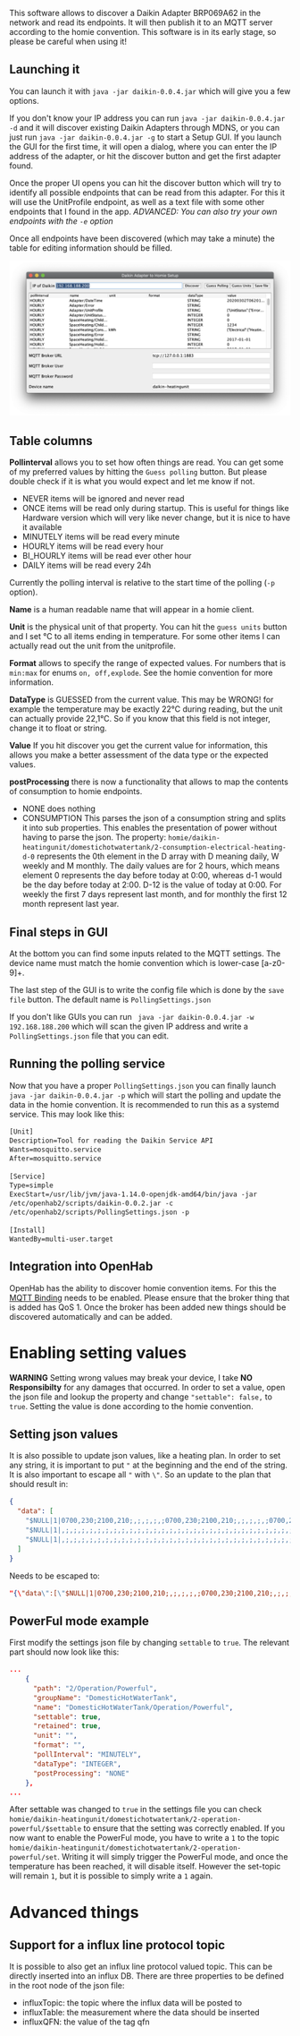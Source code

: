 This software allows to discover a Daikin Adapter BRP069A62 in the network and read its endpoints. It will then publish it to an MQTT server according to the homie convention. This software is in its early stage, so please be careful when using it!

## Launching it

You can launch it with `java -jar daikin-0.0.4.jar` which will give you a few options.

If you don't know your IP address you can run `java -jar daikin-0.0.4.jar -d` and it will discover existing Daikin Adapters through MDNS, or you can just run `java -jar daikin-0.0.4.jar -g` to start a Setup GUI. If you launch the GUI for the first time, it will open a dialog, where you can enter the IP address of the adapter, or hit the discover button and get the first adapter found.

Once the proper UI opens you can hit the discover button which will try to identify all possible endpoints that can be read from this adapter. For this it will use the UnitProfile endpoint, as well as a text file with some other endpoints that I found in the app.
*ADVANCED: You can also try your own endpoints with the `-e` option*

Once all endpoints have been discovered (which may take a minute) the table for editing information should be filled. 

![alt text](imgs/SetupUI.png "Screenshot of Setup UI")

## Table columns

**Pollinterval** allows you to set how often things are read. You can get some of my preferred values by hitting the `Guess polling` button. But please double check if it is what you would expect and let me know if not.

* NEVER items will be ignored and never read
* ONCE items will be read only during startup. This is useful for things like Hardware version which will very like never change, but it is nice to have it available
* MINUTELY items will be read every minute
* HOURLY items will be read every hour
* BI_HOURLY items will be read ever other hour
* DAILY items will be read every 24h

Currently the polling interval is relative to the start time of the polling (`-p` option).

**Name** is a human readable name that will appear in a homie client.

**Unit** is the physical unit of that property. You can hit the `guess units` button and I set °C to all items ending in temperature. For some other items I can actually read out the unit from the unitprofile.

**Format** allows to specify the range of expected values. For numbers that is `min:max` for enums `on, off,explode`. See the homie convention for more information.

**DataType** is GUESSED from the current value. This may be WRONG! for example the temperature may be exactly 22°C during reading, but the unit can actually provide 22,1°C. So if you know that this field is not integer, change it to float or string.

**Value** If you hit discover you get the current value for information, this allows you make a better assessment of the data type or the expected values.

**postProcessing** there is now a functionality that allows to map the contents of consumption to homie endpoints. 

* NONE does nothing
* CONSUMPTION This parses the json of a consumption string and splits it into sub properties. This enables the presentation of power without having to parse the json. The property: `homie/daikin-heatingunit/domestichotwatertank/2-consumption-electrical-heating-d-0` represents the 0th element in the D array with D meaning daily, W weekly and M monthly. The daily values are for 2 hours, which means element 0 represents the day before today at 0:00, whereas d-1 would be the day before today at 2:00. D-12 is the value of today at 0:00. For weekly the first 7 days represent last month, and for monthly the first 12 month represent last year.

## Final steps in GUI
At the bottom you can find some inputs related to the MQTT settings. The device name must match the homie convention which is lower-case [a-z0-9]+.

The last step of the GUI is to write the config file which is done by the `save file` button. The default name is `PollingSettings.json`

If you don't like GUIs you can run ` java -jar daikin-0.0.4.jar -w 192.168.188.200` which will scan the given IP address and write a `PollingSettings.json` file that you can edit.

## Running the polling service
Now that you have a proper `PollingSettings.json` you can finally launch ` java -jar daikin-0.0.4.jar -p` which will start the polling and update the data in the homie convention. It is recommended to run this as a systemd service. This may look like this:

```
[Unit]
Description=Tool for reading the Daikin Service API
Wants=mosquitto.service
After=mosquitto.service

[Service]
Type=simple
ExecStart=/usr/lib/jvm/java-1.14.0-openjdk-amd64/bin/java -jar /etc/openhab2/scripts/daikin-0.0.2.jar -c /etc/openhab2/scripts/PollingSettings.json -p

[Install]
WantedBy=multi-user.target
```

## Integration into OpenHab
OpenHab has the ability to discover homie convention items. For this the [MQTT Binding](https://www.openhab.org/addons/bindings/mqtt/) needs to be enabled. Please ensure that the broker thing that is added has QoS 1. Once the broker has been added new things should be discovered automatically and can be added.

# Enabling setting values
**WARNING** Setting wrong values may break your device, I take **NO Responsibilty** for any damages that occurred. In order to set a value, open the json file and lookup the property and change `"settable": false,` to `true`. Setting the value is done according to the homie convention. 

## Setting json values
It is also possible to update json values, like a heating plan. In order to set any string, it is important to put `"` at the beginning and the end of the string. It is also important to escape all `"` with `\"`. So an update to the plan that should result in:

```json
{
  "data": [
    "$NULL|1|0700,230;2100,210;,;,;,;,;0700,230;2100,210;,;,;,;,;0700,230;2100,210;,;,;,;,;0700,230;2100,210;,;,;,;,;0700,230;2100,210;,;,;,;,;0700,230;2100,210;,;,;,;,;0700,230;2100,200;,;,;,;,",
    "$NULL|1|,;,;,;,;,;,;,;,;,;,;,;,;,;,;,;,;,;,;,;,;,;,;,;,;,;,;,;,;,;,;,;,;,;,;,;,;,;,;,;,;,;,",
    "$NULL|1|,;,;,;,;,;,;,;,;,;,;,;,;,;,;,;,;,;,;,;,;,;,;,;,;,;,;,;,;,;,;,;,;,;,;,;,;,;,;,;,;,;,"
  ]
}
```

Needs to be escaped to:

```json
"{\"data\":[\"$NULL|1|0700,230;2100,210;,;,;,;,;0700,230;2100,210;,;,;,;,;0700,230;2100,210;,;,;,;,;0700,230;2100,210;,;,;,;,;0700,230;2100,210;,;,;,;,;0700,230;2100,210;,;,;,;,;0700,230;2100,200;,;,;,;,\",\"$NULL|1|,;,;,;,;,;,;,;,;,;,;,;,;,;,;,;,;,;,;,;,;,;,;,;,;,;,;,;,;,;,;,;,;,;,;,;,;,;,;,;,;,;,\",\"$NULL|1|,;,;,;,;,;,;,;,;,;,;,;,;,;,;,;,;,;,;,;,;,;,;,;,;,;,;,;,;,;,;,;,;,;,;,;,;,;,;,;,;,;,\"]}"
```

## PowerFul mode example 
First modify the settings json file by changing `settable` to `true`. The relevant part should now look like this:
```json
...
    {
      "path": "2/Operation/Powerful",
      "groupName": "DomesticHotWaterTank",
      "name": "DomesticHotWaterTank/Operation/Powerful",
      "settable": true,
      "retained": true,
      "unit": "",
      "format": "",
      "pollInterval": "MINUTELY",
      "dataType": "INTEGER",
      "postProcessing": "NONE"
    },
...
```

After settable was changed to `true` in the settings file you can check `homie/daikin-heatingunit/domestichotwatertank/2-operation-powerful/$settable` to ensure that the setting was correctly enabled. If you now want to enable the PowerFul mode, you have to write a `1` to the topic `homie/daikin-heatingunit/domestichotwatertank/2-operation-powerful/set`. Writing it will simply trigger the PowerFul mode, and once the temperature has been reached, it will disable itself. However the set-topic will remain `1`, but it is possible to simply write a `1` again.

# Advanced things
## Support for a influx line protocol topic
It is possible to also get an influx line protocol valued topic. This can be directly inserted into an influx DB. There are three properties to be defined in the root node of the json file:

* influxTopic: the topic where the influx data will be posted to
* influxTable: the measurement where the data should be inserted
* influxQFN: the value of the tag qfn
